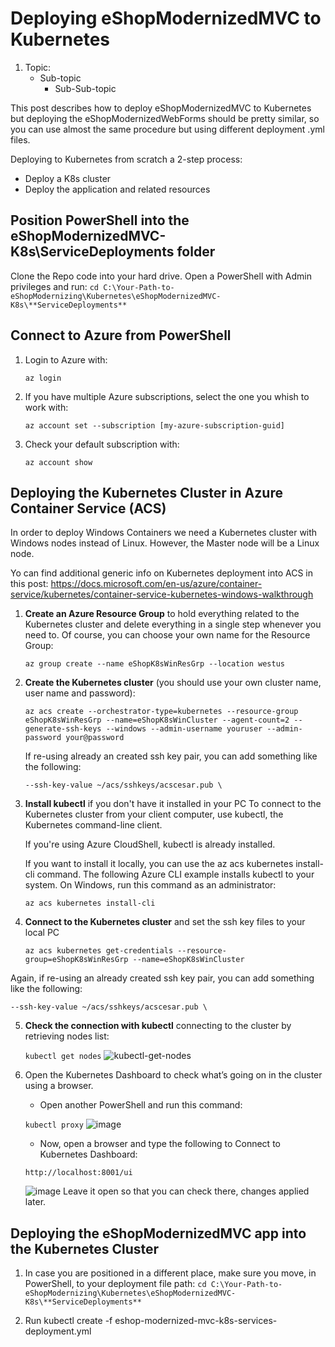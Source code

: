 # Deploying eShopModernizedMVC to Kubernetes
1. Topic:
   - Sub-topic
      * Sub-Sub-topic

This post describes how to deploy eShopModernizedMVC to Kubernetes but deploying the eShopModernizedWebForms should be pretty similar, so you can use almost the same procedure but using different deployment .yml files.
 
Deploying to Kubernetes from scratch a 2-step process:
- Deploy a K8s cluster
- Deploy the application and related resources

## Position PowerShell into the eShopModernizedMVC-K8s\ServiceDeployments folder
Clone the Repo code into your hard drive.
Open a PowerShell with Admin privileges and run:
   `cd C:\Your-Path-to-eShopModernizing\Kubernetes\eShopModernizedMVC-K8s\**ServiceDeployments**`

## Connect to Azure from PowerShell
1. Login to Azure with:

   `az login`

2. If you have multiple Azure subscriptions, select the one you whish to work with:

   `az account set --subscription [my-azure-subscription-guid]`

3. Check your default subscription with:

   `az account show`

## Deploying the Kubernetes Cluster in Azure Container Service (ACS)

In order to deploy Windows Containers we need a Kubernetes cluster with Windows nodes instead of Linux. 
However, the Master node will be a Linux node.

Yo can find additional generic info on Kubernetes deployment into ACS in this post:
https://docs.microsoft.com/en-us/azure/container-service/kubernetes/container-service-kubernetes-windows-walkthrough

1. **Create an Azure Resource Group** to hold everything related to the Kubernetes cluster and delete everything in a single step whenever you need to. Of course, you can choose your own name for the Resource Group: 

   `az group create --name eShopK8sWinResGrp --location westus`

2. **Create the Kubernetes cluster** (you should use your own cluster name, user name and password):

   `az acs create --orchestrator-type=kubernetes --resource-group eShopK8sWinResGrp --name=eShopK8sWinCluster --agent-count=2 --generate-ssh-keys --windows --admin-username youruser --admin-password your@password`

   If re-using already an created ssh key pair, you can add something like the following:

   `--ssh-key-value ~/acs/sshkeys/acscesar.pub \`

3. **Install kubectl** if you don't have it installed in your PC
   To connect to the Kubernetes cluster from your client computer, use kubectl, the Kubernetes command-line client.

   If you're using Azure CloudShell, kubectl is already installed. 

   If you want to install it locally, you can use the az acs kubernetes install-cli command.
   The following Azure CLI example installs kubectl to your system. 
   On Windows, run this command as an administrator:

   `az acs kubernetes install-cli`

4. **Connect to the Kubernetes cluster** and set the ssh key files to your local PC

   `az acs kubernetes get-credentials --resource-group=eShopK8sWinResGrp --name=eShopK8sWinCluster`

Again, if re-using an already created ssh key pair, you can add something like the following:

   `--ssh-key-value ~/acs/sshkeys/acscesar.pub \`

5. **Check the connection with kubectl** connecting to the cluster by retrieving nodes list: 

   `kubectl get nodes`
   ![kubectl-get-nodes](https://user-images.githubusercontent.com/1712635/30344662-1301075c-97b7-11e7-93c4-aa7f8c7cc251.png)

6. Open the Kubernetes Dashboard to check what’s going on in the cluster using a browser.
    - Open another PowerShell and run this command:

    `kubectl proxy`
    ![image](https://user-images.githubusercontent.com/1712635/30345183-088e05e8-97b9-11e7-85f6-9087108e61d2.png)
    - Now, open a browser and type the following to Connect to Kubernetes Dashboard:

    `http://localhost:8001/ui`
     
     ![image](https://user-images.githubusercontent.com/1712635/30345114-d232ae04-97b8-11e7-9b33-fe7345ef6975.png)
     Leave it open so that you can check there, changes applied later.
   
## Deploying the eShopModernizedMVC app into the Kubernetes Cluster
1. In case you are positioned in a different place, make sure you move, in PowerShell, to your deployment file path:
   `cd C:\Your-Path-to-eShopModernizing\Kubernetes\eShopModernizedMVC-K8s\**ServiceDeployments**`

2. Run 
kubectl create -f eshop-modernized-mvc-k8s-services-deployment.yml
